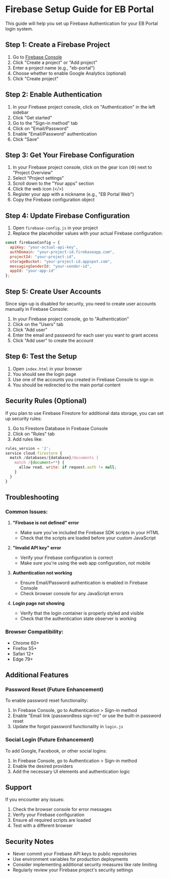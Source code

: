 # Firebase Setup Guide for EB Portal

This guide will help you set up Firebase Authentication for your EB Portal login system.

## Step 1: Create a Firebase Project

1. Go to [Firebase Console](https://console.firebase.google.com/)
2. Click "Create a project" or "Add project"
3. Enter a project name (e.g., "eb-portal")
4. Choose whether to enable Google Analytics (optional)
5. Click "Create project"

## Step 2: Enable Authentication

1. In your Firebase project console, click on "Authentication" in the left sidebar
2. Click "Get started"
3. Go to the "Sign-in method" tab
4. Click on "Email/Password"
5. Enable "Email/Password" authentication
6. Click "Save"

## Step 3: Get Your Firebase Configuration

1. In your Firebase project console, click on the gear icon (⚙️) next to "Project Overview"
2. Select "Project settings"
3. Scroll down to the "Your apps" section
4. Click the web icon (</>)
5. Register your app with a nickname (e.g., "EB Portal Web")
6. Copy the Firebase configuration object

## Step 4: Update Firebase Configuration

1. Open `firebase-config.js` in your project
2. Replace the placeholder values with your actual Firebase configuration:

```javascript
const firebaseConfig = {
  apiKey: "your-actual-api-key",
  authDomain: "your-project-id.firebaseapp.com",
  projectId: "your-project-id",
  storageBucket: "your-project-id.appspot.com",
  messagingSenderId: "your-sender-id",
  appId: "your-app-id"
};
```

## Step 5: Create User Accounts

Since sign-up is disabled for security, you need to create user accounts manually in Firebase Console:

1. In your Firebase project console, go to "Authentication"
2. Click on the "Users" tab
3. Click "Add user"
4. Enter the email and password for each user you want to grant access
5. Click "Add user" to create the account

## Step 6: Test the Setup

1. Open `index.html` in your browser
2. You should see the login page
3. Use one of the accounts you created in Firebase Console to sign in
4. You should be redirected to the main portal content

## Security Rules (Optional)

If you plan to use Firebase Firestore for additional data storage, you can set up security rules:

1. Go to Firestore Database in Firebase Console
2. Click on "Rules" tab
3. Add rules like:

```javascript
rules_version = '2';
service cloud.firestore {
  match /databases/{database}/documents {
    match /{document=**} {
      allow read, write: if request.auth != null;
    }
  }
}
```

## Troubleshooting

### Common Issues:

1. **"Firebase is not defined" error**
   - Make sure you've included the Firebase SDK scripts in your HTML
   - Check that the scripts are loaded before your custom JavaScript

2. **"Invalid API key" error**
   - Verify your Firebase configuration is correct
   - Make sure you're using the web app configuration, not mobile

3. **Authentication not working**
   - Ensure Email/Password authentication is enabled in Firebase Console
   - Check browser console for any JavaScript errors

4. **Login page not showing**
   - Verify that the login container is properly styled and visible
   - Check that the authentication state observer is working

### Browser Compatibility:

- Chrome 60+
- Firefox 55+
- Safari 12+
- Edge 79+

## Additional Features

### Password Reset (Future Enhancement)

To enable password reset functionality:

1. In Firebase Console, go to Authentication > Sign-in method
2. Enable "Email link (passwordless sign-in)" or use the built-in password reset
3. Update the forgot password functionality in `login.js`

### Social Login (Future Enhancement)

To add Google, Facebook, or other social logins:

1. In Firebase Console, go to Authentication > Sign-in method
2. Enable the desired providers
3. Add the necessary UI elements and authentication logic

## Support

If you encounter any issues:

1. Check the browser console for error messages
2. Verify your Firebase configuration
3. Ensure all required scripts are loaded
4. Test with a different browser

## Security Notes

- Never commit your Firebase API keys to public repositories
- Use environment variables for production deployments
- Consider implementing additional security measures like rate limiting
- Regularly review your Firebase project's security settings
